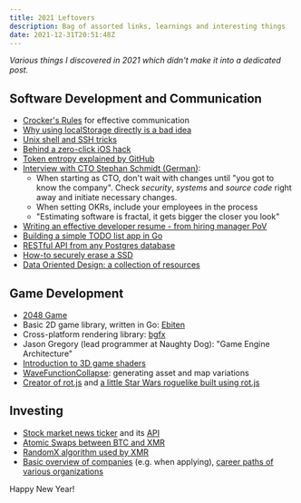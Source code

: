 ```yaml
---
title: 2021 Leftovers
description: Bag of assorted links, learnings and interesting things
date: 2021-12-31T20:51:48Z
---
```


*Various things I discovered in 2021 which didn't make it into a dedicated post.*

## Software Development and Communication

* [Crocker's Rules](https://www.lesswrong.com/tag/crockers-rules) for effective communication
* [Why using localStorage directly is a bad idea](https://michalzalecki.com/why-using-localStorage-directly-is-a-bad-idea/)
* [Unix shell and SSH tricks](https://sneak.berlin/20191011/stupid-unix-tricks/)
* [Behind a zero-click iOS hack](https://googleprojectzero.blogspot.com/2020/12/an-ios-zero-click-radio-proximity.html)
* [Token entropy explained by GitHub](https://github.blog/2021-04-05-behind-githubs-new-authentication-token-formats/)
* [Interview with CTO Stephan Schmidt (German)](https://www.golem.de/news/cto-coach-stephan-schmidt-ich-dachte-ich-bin-in-der-pate-geraten-2105-156026-2.html):
    - When starting as CTO, don't wait with changes until "you got to know the company". Check *security*, *systems* and *source code* right away and initiate necessary changes.
    - When setting OKRs, include your employees in the process
    - "Estimating software is fractal, it gets bigger the closer you look"
* [Writing an effective developer resume - from hiring manager PoV](https://stackoverflow.blog/2020/11/25/how-to-write-an-effective-developer-resume-advice-from-a-hiring-manager/)
* [Building a simple TODO list app in Go](https://betterprogramming.pub/build-a-simple-todolist-app-in-golang-82297ec25c7d)
* [RESTful API from any Postgres database](https://postgrest.org)
* [How-to securely erase a SSD](https://www.thomas-krenn.com/en/wiki/Perform_a_SSD_Secure_Erase)
* [Data Oriented Design: a collection of resources](https://github.com/dbartolini/data-oriented-design)

## Game Development

* [2048 Game](https://ebiten.org/examples/2048.html)
* Basic 2D game library, written in Go: [Ebiten](https://github.com/hajimehoshi/ebiten)
* Cross-platform rendering library: [bgfx](https://github.com/bkaradzic/bgfx)
* Jason Gregory (lead programmer at Naughty Dog): "Game Engine Architecture"
* [Introduction to 3D game shaders](https://github.com/lettier/3d-game-shaders-for-beginners)
* [WaveFunctionCollapse](https://github.com/mxgmn/WaveFunctionCollapse): generating asset and map variations
* [Creator of rot.js](https://ondras.zarovi.cz/) and [a little Star Wars roguelike built using rot.js](https://github.com/ondras/star-wars)

## Investing

* [Stock market news ticker](https://tickertick.com/) and its [API](https://github.com/hczhu/TickerTick-API)
* [Atomic Swaps between BTC and XMR](https://arxiv.org/pdf/2101.12332.pdf)
* [RandomX algorithm used by XMR](https://github.com/tevador/RandomX)
* [Basic overview of companies](https://www.crunchbase.com) (e.g. when applying), [career paths of various organizations](https://www.progression.fyi/)

Happy New Year!

